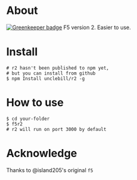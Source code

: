 About
=====

[![Greenkeeper badge](https://badges.greenkeeper.io/UncleBill/r2.svg)](https://greenkeeper.io/)
F5 version 2. Easier to use.

Install
=======
    # r2 hasn't been published to npm yet,
    # but you can install from github
    $ npm Install unclebill/r2 -g

How to use
==========

    $ cd your-folder
    $ f5r2
    # r2 will run on port 3000 by default

Acknowledge
===========
Thanks to @island205's original `f5`

